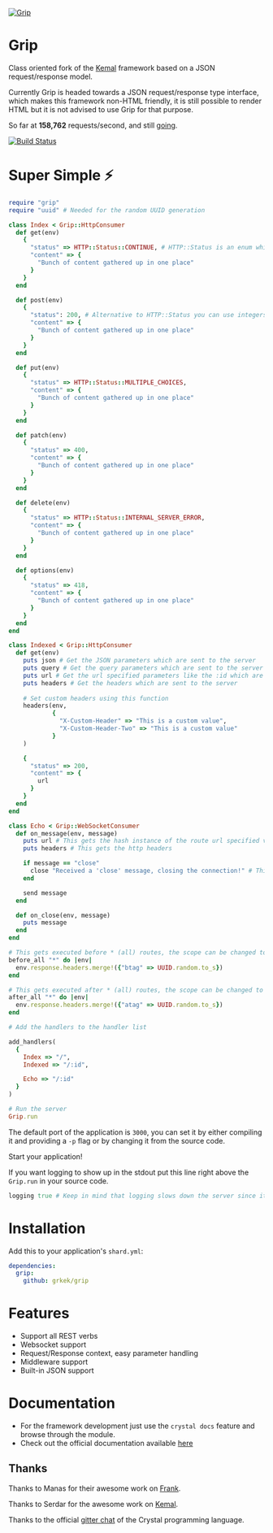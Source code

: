 
[![Grip](https://avatars0.githubusercontent.com/u/44188195?s=200&v=4)](https://github.com/grkek/grip)

# Grip

Class oriented fork of the [Kemal](https://kemalcr.com) framework based on a JSON request/response model.

Currently Grip is headed towards a JSON request/response type interface, which makes this framework non-HTML friendly, 
it is still possible to render HTML but it is not advised to use Grip for that purpose.

So far at **158,762** requests/second, and still [going](https://github.com/the-benchmarker/web-frameworks).

[![Build Status](https://travis-ci.org/grkek/grip.svg?branch=master)](https://travis-ci.org/grkek/grip)

# Super Simple ⚡️

```ruby
require "grip"
require "uuid" # Needed for the random UUID generation

class Index < Grip::HttpConsumer
  def get(env)
    {
      "status" => HTTP::Status::CONTINUE, # HTTP::Status is an enum which has all of the response codes.
      "content" => {
        "Bunch of content gathered up in one place"
      }
    }
  end

  def post(env)
    {
      "status": 200, # Alternative to HTTP::Status you can use integers directly as response codes.
      "content" => {
        "Bunch of content gathered up in one place"
      }
    }
  end

  def put(env)
    {
      "status" => HTTP::Status::MULTIPLE_CHOICES,
      "content" => {
        "Bunch of content gathered up in one place"
      }
    }
  end

  def patch(env)
    {
      "status" => 400,
      "content" => {
        "Bunch of content gathered up in one place"
      }
    }
  end

  def delete(env)
    {
      "status" => HTTP::Status::INTERNAL_SERVER_ERROR,
      "content" => {
        "Bunch of content gathered up in one place"
      }
    }
  end

  def options(env)
    {
      "status" => 418,
      "content" => {
        "Bunch of content gathered up in one place"
      }
    }
  end
end

class Indexed < Grip::HttpConsumer
  def get(env)
    puts json # Get the JSON parameters which are sent to the server
    puts query # Get the query parameters which are sent to the server
    puts url # Get the url specified parameters like the :id which are sent to the server
    puts headers # Get the headers which are sent to the server
    
    # Set custom headers using this function
    headers(env, 
            {
              "X-Custom-Header" => "This is a custom value",
              "X-Custom-Header-Two" => "This is a custom value"
            }
    )

    {
      "status" => 200,
      "content" => {
        url
      }
    }
  end
end

class Echo < Grip::WebSocketConsumer
  def on_message(env, message)
    puts url # This gets the hash instance of the route url specified variables
    puts headers # This gets the http headers

    if message == "close"
      close "Received a 'close' message, closing the connection!" # This closes the connection
    end

    send message
  end

  def on_close(env, message)
    puts message
  end
end

# This gets executed before * (all) routes, the scope can be changed to a specific route
before_all "*" do |env|
  env.response.headers.merge!({"btag" => UUID.random.to_s})
end

# This gets executed after * (all) routes, the scope can be changed to a specific route
after_all "*" do |env|
  env.response.headers.merge!({"atag" => UUID.random.to_s})
end

# Add the handlers to the handler list

add_handlers(
  {
    Index => "/",
    Indexed => "/:id",

    Echo => "/:id"
  }
)

# Run the server
Grip.run
```

The default port of the application is `3000`, 
you can set it by either compiling it and providing a `-p` flag or
by changing it from the source code.

Start your application!

If you want logging to show up in the stdout put this line right above the `Grip.run` in your source code.

```ruby
logging true # Keep in mind that logging slows down the server since it is an IO bound operation
```

# Installation

Add this to your application's `shard.yml`:

```yaml
dependencies:
  grip:
    github: grkek/grip
```

# Features

- Support all REST verbs
- Websocket support
- Request/Response context, easy parameter handling
- Middleware support
- Built-in JSON support

# Documentation

- For the framework development just use the `crystal docs` feature and browse through the module.
- Check out the official documentation available [here](https://github.com/grkek/grip/blob/master/DOCUMENTATION.md)

## Thanks

Thanks to Manas for their awesome work on [Frank](https://github.com/manastech/frank).

Thanks to Serdar for the awesome work on [Kemal](https://github.com/kemalcr/kemal).

Thanks to the official [gitter chat](https://gitter.im/crystal-lang/crystal#) of the Crystal programming language.
